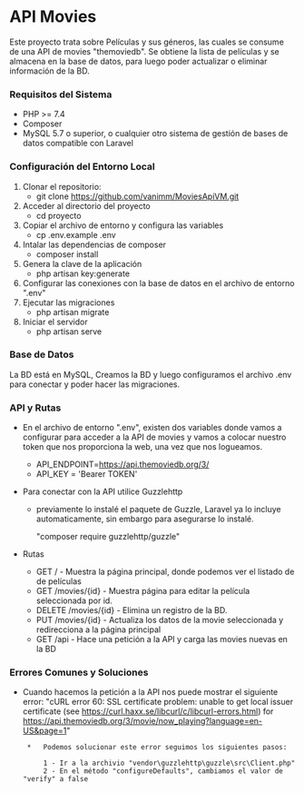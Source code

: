 # API Movies

Este proyecto trata sobre Películas y sus géneros, las cuales se consume de una API de movies "themoviedb".
Se obtiene la lista de películas y se almacena en la base de datos, para luego poder actualizar o eliminar información de la BD. 


### Requisitos del Sistema
- PHP >= 7.4
- Composer
- MySQL 5.7 o superior, o cualquier otro sistema de gestión de bases de datos compatible con Laravel

### Configuración del Entorno Local

1. Clonar el repositorio:
   -    git clone https://github.com/vanimm/MoviesApiVM.git
2.  Acceder al directorio del proyecto 
    -   cd proyecto
3. Copiar el archivo de entorno y configura las variables
    -   cp .env.example .env
4. Intalar las dependencias de composer
    -   composer install
5. Genera la clave de la aplicación
    -   php artisan key:generate
6. Configurar las conexiones con la base de datos en el archivo de entorno ".env"
7. Ejecutar las migraciones
    -   php artisan migrate
8. Iniciar el servidor
    -   php artisan serve

### Base de Datos
La BD está en MySQL, Creamos la BD y luego configuramos el archivo .env para conectar y poder hacer las migraciones. 
 
### API y Rutas
- En el archivo de entorno ".env", existen dos variables donde vamos a configurar para acceder a la API de movies y vamos a colocar nuestro token que nos proporciona la web, una vez que nos logueamos. 

    - API_ENDPOINT=https://api.themoviedb.org/3/
    - API_KEY = 'Bearer TOKEN'

- Para conectar con la API utilice Guzzlehttp
    -   previamente lo instalé el paquete de Guzzle, Laravel ya lo incluye automaticamente, sin embargo para asegurarse lo instalé.

        "composer require guzzlehttp/guzzle"

- Rutas
    *   GET / - Muestra la página principal, donde podemos ver el listado de de películas
    *   GET /movies/{id} - Muestra página para editar la película seleccionada por id.
    *   DELETE /movies/{id} - Elimina un registro de la BD. 
    *   PUT /movies/{id} - Actualiza los datos de la movie seleccionada y redirecciona a la página principal
    *   GET /api - Hace una petición a la API y carga las movies nuevas en la BD

### Errores Comunes y Soluciones
-  Cuando hacemos la petición a la API nos puede mostrar el siguiente error:
     "cURL error 60: SSL certificate problem: unable to get local issuer certificate (see https://curl.haxx.se/libcurl/c/libcurl-errors.html) for https://api.themoviedb.org/3/movie/now_playing?language=en-US&page=1"

        *   Podemos solucionar este error seguimos los siguientes pasos:
            
            1 - Ir a la archivio "vendor\guzzlehttp\guzzle\src\Client.php"
            2 - En el método "configureDefaults", cambiamos el valor de "verify" a false
